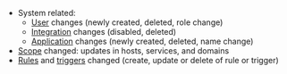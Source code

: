 * System related:
    * [User](../../../user-guides/settings/users.md) changes (newly created, deleted, role change)
    * [Integration](integrations-intro.md) changes (disabled, deleted)
    * [Application](../../../user-guides/settings/applications.md) changes (newly created, deleted, name change)
* [Scope](../../scanner/check-scope.md) changed: updates in hosts, services, and domains
* [Rules](../../../user-guides/rules/intro.md) and [triggers](../../../user-guides/triggers/triggers.md) changed (create, update or delete of rule or trigger)
